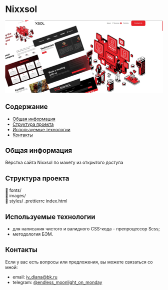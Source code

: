 # Nixxsol
![Nixxsol photo](/main_photo9.jpg)

## Содержание
- [Общая информация](#общая-информация)
- [Структура проекта](#структура-проекта)
- [Используемые технологии](#используемые-технологии)
- [Контакты](#контакты)

## Общая информация
Вёрстка сайта Nixxsol по макету из открытого доступа

## Структура проекта
📁 fonts/  
📁 images/  
📁 styles/ 
.prettierrc
index.html   

## Используемые технологии
- для написания чистого и валидного CSS-кода - препроцессор Scss;
- методология БЭМ.

## Контакты
Если у вас есть вопросы или предложения, вы можете связаться со мной:

- email: [iv_diana@bk.ru](mailto:iv_diana@bk.ru)
- telegram: [@endless_moonlight_on_monday](https://t.me/endless_moonlight_on_monday)

